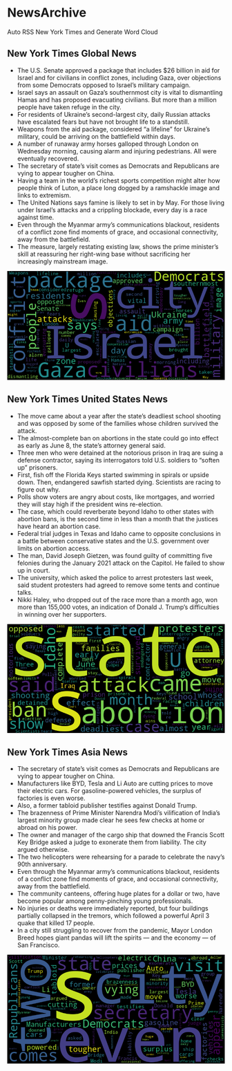 # NewsArchive
Auto RSS New York Times and Generate Word Cloud

## New York Times Global News
* The U.S. Senate approved a package that includes $26 billion in aid for Israel and for civilians in conflict zones, including Gaza, over objections from some Democrats opposed to Israel’s military campaign.
* Israel says an assault on Gaza’s southernmost city is vital to dismantling Hamas and has proposed evacuating civilians. But more than a million people have taken refuge in the city.
* For residents of Ukraine’s second-largest city, daily Russian attacks have escalated fears but have not brought life to a standstill.
* Weapons from the aid package, considered “a lifeline” for Ukraine’s military, could be arriving on the battlefield within days.
* A number of runaway army horses galloped through London on Wednesday morning, causing alarm and injuring pedestrians. All were eventually recovered.
* The secretary of state’s visit comes as Democrats and Republicans are vying to appear tougher on China.
* Having a team in the world’s richest sports competition might alter how people think of Luton, a place long dogged by a ramshackle image and links to extremism.
* The United Nations says famine is likely to set in by May. For those living under Israel’s attacks and a crippling blockade, every day is a race against time.
* Even through the Myanmar army’s communications blackout, residents of a conflict zone find moments of grace, and occasional connectivity, away from the battlefield.
* The measure, largely restating existing law, shows the prime minister’s skill at reassuring her right-wing base without sacrificing her increasingly mainstream image.

![Global](./global.png)
## New York Times United States News
* The move came about a year after the state’s deadliest school shooting and was opposed by some of the families whose children survived the attack.
* The almost-complete ban on abortions in the state could go into effect as early as June 8, the state’s attorney general said.
* Three men who were detained at the notorious prison in Iraq are suing a defense contractor, saying its interrogators told U.S. soldiers to “soften up” prisoners.
* First, fish off the Florida Keys started swimming in spirals or upside down. Then, endangered sawfish started dying. Scientists are racing to figure out why.
* Polls show voters are angry about costs, like mortgages, and worried they will stay high if the president wins re-election.
* The case, which could reverberate beyond Idaho to other states with abortion bans, is the second time in less than a month that the justices have heard an abortion case.
* Federal trial judges in Texas and Idaho came to opposite conclusions in a battle between conservative states and the U.S. government over limits on abortion access.
* The man, David Joseph Gietzen, was found guilty of committing five felonies during the January 2021 attack on the Capitol. He failed to show up in court.
* The university, which asked the police to arrest protesters last week, said student protesters had agreed to remove some tents and continue talks.
* Nikki Haley, who dropped out of the race more than a month ago, won more than 155,000 votes, an indication of Donald J. Trump’s difficulties in winning over her supporters.

![US](./usnews.png)
## New York Times Asia News
* The secretary of state’s visit comes as Democrats and Republicans are vying to appear tougher on China.
* Manufacturers like BYD, Tesla and Li Auto are cutting prices to move their electric cars. For gasoline-powered vehicles, the surplus of factories is even worse.
* Also, a former tabloid publisher testifies against Donald Trump.
* The brazenness of Prime Minister Narendra Modi’s vilification of India’s largest minority group made clear he sees few checks at home or abroad on his power.
* The owner and manager of the cargo ship that downed the Francis Scott Key Bridge asked a judge to exonerate them from liability. The city argued otherwise.
* The two helicopters were rehearsing for a parade to celebrate the navy’s 90th anniversary.
* Even through the Myanmar army’s communications blackout, residents of a conflict zone find moments of grace, and occasional connectivity, away from the battlefield.
* The community canteens, offering huge plates for a dollar or two, have become popular among penny-pinching young professionals.
* No injuries or deaths were immediately reported, but four buildings partially collapsed in the tremors, which followed a powerful April 3 quake that killed 17 people.
* In a city still struggling to recover from the pandemic, Mayor London Breed hopes giant pandas will lift the spirits — and the economy — of San Francisco.

![Asian](./asian.png)
